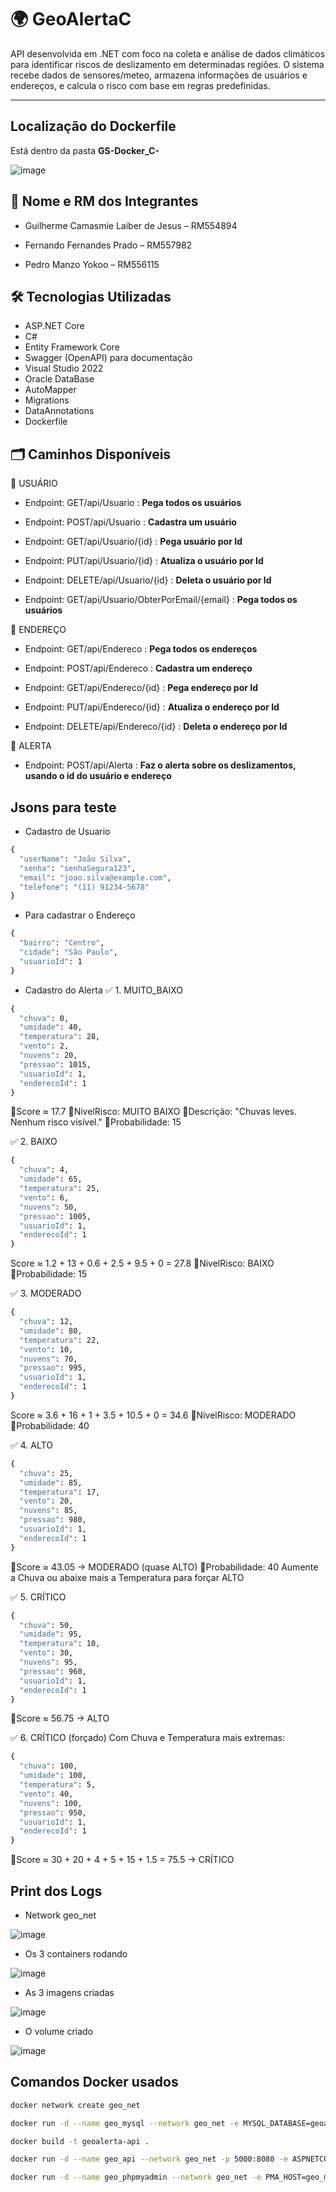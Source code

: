 # 🌍 GeoAlertaC

API desenvolvida em .NET com foco na coleta e análise de dados climáticos para identificar riscos de deslizamento em determinadas regiões. O sistema recebe dados de sensores/meteo, armazena informações de usuários e endereços, e calcula o risco com base em regras predefinidas.

---

## Localização do Dockerfile

Está dentro da pasta **GS-Docker_C-**

![image](https://github.com/user-attachments/assets/0d708cd5-2246-46bc-8192-280e6f7d58de)


## 👥 Nome e RM dos Integrantes

- Guilherme Camasmie Laiber de Jesus – RM554894

- Fernando Fernandes Prado – RM557982

- Pedro Manzo Yokoo – RM556115


## 🛠️ Tecnologias Utilizadas

- ASP.NET Core
- C#
- Entity Framework Core
- Swagger (OpenAPI) para documentação
- Visual Studio 2022
- Oracle DataBase
- AutoMapper
- Migrations
- DataAnnotations
- Dockerfile



## 🗂️  Caminhos Disponíveis

📍 USUÁRIO

- Endpoint: GET/api/Usuario : **Pega todos os usuários**


- Endpoint: POST/api/Usuario : **Cadastra um usuário**
  

- Endpoint: GET/api/Usuario/{id} : **Pega usuário por Id**
  

- Endpoint: PUT/api/Usuario/{id} : **Atualiza o usuário por Id**
  

- Endpoint: DELETE/api/Usuario/{id} : **Deleta o usuário por Id**


- Endpoint: GET/api/Usuario/ObterPorEmail/{email} : **Pega todos os usuários**



📍 ENDEREÇO

- Endpoint: GET/api/Endereco : **Pega todos os endereços**

- Endpoint: POST/api/Endereco : **Cadastra um endereço**

- Endpoint: GET/api/Endereco/{id} : **Pega endereço por Id**

- Endpoint: PUT/api/Endereco/{id} : **Atualiza o endereço por Id**

- Endpoint: DELETE/api/Endereco/{id} : **Deleta o endereço por Id**



📍 ALERTA

- Endpoint: POST/api/Alerta : **Faz o alerta sobre os deslizamentos, usando o id do usuário e endereço**


## Jsons para teste

- Cadastro de Usuario
```bash
{
  "userName": "João Silva",
  "senha": "senhaSegura123",
  "email": "joao.silva@example.com",
  "telefone": "(11) 91234-5678"
}
```


- Para cadastrar o Endereço
```bash
{
  "bairro": "Centro",
  "cidade": "São Paulo",
  "usuarioId": 1
}
```

- Cadastro do Alerta
✅ 1. MUITO_BAIXO
```bash
{
  "chuva": 0,
  "umidade": 40,
  "temperatura": 28,
  "vento": 2,
  "nuvens": 20,
  "pressao": 1015,
  "usuarioId": 1,
  "enderecoId": 1
}
```
🔸Score ≈ 17.7 
🔸NivelRisco: MUITO BAIXO
🔸Descrição: "Chuvas leves. Nenhum risco visível."
🔸Probabilidade: 15


✅ 2. BAIXO
```bash
{
  "chuva": 4,
  "umidade": 65,
  "temperatura": 25,
  "vento": 6,
  "nuvens": 50,
  "pressao": 1005,
  "usuarioId": 1,
  "enderecoId": 1
}
```
Score ≈ 1.2 + 13 + 0.6 + 2.5 + 9.5 + 0 = 27.8
🔸NivelRisco: BAIXO
🔸Probabilidade: 15

✅ 3. MODERADO
```bash
{
  "chuva": 12,
  "umidade": 80,
  "temperatura": 22,
  "vento": 10,
  "nuvens": 70,
  "pressao": 995,
  "usuarioId": 1,
  "enderecoId": 1
}
```
Score ≈ 3.6 + 16 + 1 + 3.5 + 10.5 + 0 = 34.6
🔸NivelRisco: MODERADO
🔸Probabilidade: 40

✅ 4. ALTO
```bash
{
  "chuva": 25,
  "umidade": 85,
  "temperatura": 17,
  "vento": 20,
  "nuvens": 85,
  "pressao": 980,
  "usuarioId": 1,
  "enderecoId": 1
}
```
🔸Score ≈ 43.05 → MODERADO (quase ALTO)
🔸Probabilidade: 40
Aumente a Chuva ou abaixe mais a Temperatura para forçar ALTO

✅ 5. CRÍTICO
```bash
{
  "chuva": 50,
  "umidade": 95,
  "temperatura": 10,
  "vento": 30,
  "nuvens": 95,
  "pressao": 960,
  "usuarioId": 1,
  "enderecoId": 1
}
```
🔸Score ≈ 56.75 → ALTO

✅ 6. CRÍTICO (forçado)
Com Chuva e Temperatura mais extremas:
```bash
{
  "chuva": 100,
  "umidade": 100,
  "temperatura": 5,
  "vento": 40,
  "nuvens": 100,
  "pressao": 950,
  "usuarioId": 1,
  "enderecoId": 1
}
```
🔸Score ≈ 30 + 20 + 4 + 5 + 15 + 1.5 = 75.5 → CRÍTICO


## Print dos Logs

- Network geo_net
  
![image](https://github.com/user-attachments/assets/e4837d0a-7f88-4bd8-b95d-36c5dda5fcf5)

- Os 3 containers rodando
  
![image](https://github.com/user-attachments/assets/e1444a9a-d734-4a0f-853b-cf7b91229127)

- As 3 imagens criadas
  
![image](https://github.com/user-attachments/assets/35d89d0b-ea23-4fd8-adf6-2d0264581b13)

- O volume criado
  
![image](https://github.com/user-attachments/assets/0071ebd0-904a-48d0-8b3a-e9245571be3d)

## Comandos Docker usados

```bash
docker network create geo_net

docker run -d --name geo_mysql --network geo_net -e MYSQL_DATABASE=geoalerta_db -e MYSQL_USER=geo_user -e MYSQL_PASSWORD=geo_pass -e MYSQL_ROOT_PASSWORD=rootpass -v geo_mysql_data:/var/lib/mysql -p 3307:3306 mysql:8.0

docker build -t geoalerta-api .

docker run -d --name geo_api --network geo_net -p 5000:8080 -e ASPNETCORE_ENVIRONMENT=Development -e CONEXAO_GS="server=geo_mysql;port=3306;database=geoalerta_db;user=geo_user;password=geo_pass" geoalerta-api

docker run -d --name geo_phpmyadmin --network geo_net -e PMA_HOST=geo_mysql -e PMA_PORT=3306 -p 8080:80 phpmyadmin/phpmyadmin
```





